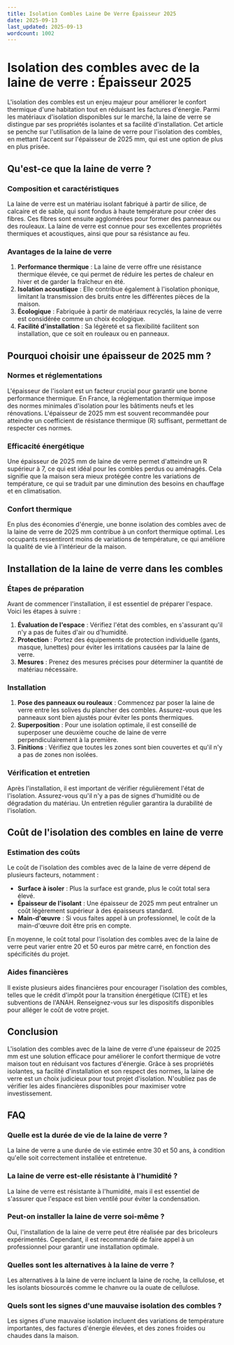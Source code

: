 ```yaml
---
title: Isolation Combles Laine De Verre Épaisseur 2025
date: 2025-09-13
last_updated: 2025-09-13
wordcount: 1002
---
```


# Isolation des combles avec de la laine de verre : Épaisseur 2025

L'isolation des combles est un enjeu majeur pour améliorer le confort thermique d'une habitation tout en réduisant les factures d'énergie. Parmi les matériaux d'isolation disponibles sur le marché, la laine de verre se distingue par ses propriétés isolantes et sa facilité d'installation. Cet article se penche sur l'utilisation de la laine de verre pour l'isolation des combles, en mettant l'accent sur l'épaisseur de 2025 mm, qui est une option de plus en plus prisée.

## Qu'est-ce que la laine de verre ?

### Composition et caractéristiques

La laine de verre est un matériau isolant fabriqué à partir de silice, de calcaire et de sable, qui sont fondus à haute température pour créer des fibres. Ces fibres sont ensuite agglomérées pour former des panneaux ou des rouleaux. La laine de verre est connue pour ses excellentes propriétés thermiques et acoustiques, ainsi que pour sa résistance au feu.

### Avantages de la laine de verre

1. **Performance thermique** : La laine de verre offre une résistance thermique élevée, ce qui permet de réduire les pertes de chaleur en hiver et de garder la fraîcheur en été.
2. **Isolation acoustique** : Elle contribue également à l'isolation phonique, limitant la transmission des bruits entre les différentes pièces de la maison.
3. **Écologique** : Fabriquée à partir de matériaux recyclés, la laine de verre est considérée comme un choix écologique.
4. **Facilité d'installation** : Sa légèreté et sa flexibilité facilitent son installation, que ce soit en rouleaux ou en panneaux.

## Pourquoi choisir une épaisseur de 2025 mm ?

### Normes et réglementations

L'épaisseur de l'isolant est un facteur crucial pour garantir une bonne performance thermique. En France, la réglementation thermique impose des normes minimales d'isolation pour les bâtiments neufs et les rénovations. L'épaisseur de 2025 mm est souvent recommandée pour atteindre un coefficient de résistance thermique (R) suffisant, permettant de respecter ces normes.

### Efficacité énergétique

Une épaisseur de 2025 mm de laine de verre permet d'atteindre un R supérieur à 7, ce qui est idéal pour les combles perdus ou aménagés. Cela signifie que la maison sera mieux protégée contre les variations de température, ce qui se traduit par une diminution des besoins en chauffage et en climatisation.

### Confort thermique

En plus des économies d'énergie, une bonne isolation des combles avec de la laine de verre de 2025 mm contribue à un confort thermique optimal. Les occupants ressentiront moins de variations de température, ce qui améliore la qualité de vie à l'intérieur de la maison.

## Installation de la laine de verre dans les combles

### Étapes de préparation

Avant de commencer l'installation, il est essentiel de préparer l'espace. Voici les étapes à suivre :

1. **Évaluation de l'espace** : Vérifiez l'état des combles, en s'assurant qu'il n'y a pas de fuites d'air ou d'humidité.
2. **Protection** : Portez des équipements de protection individuelle (gants, masque, lunettes) pour éviter les irritations causées par la laine de verre.
3. **Mesures** : Prenez des mesures précises pour déterminer la quantité de matériau nécessaire.

### Installation

1. **Pose des panneaux ou rouleaux** : Commencez par poser la laine de verre entre les solives du plancher des combles. Assurez-vous que les panneaux sont bien ajustés pour éviter les ponts thermiques.
2. **Superposition** : Pour une isolation optimale, il est conseillé de superposer une deuxième couche de laine de verre perpendiculairement à la première.
3. **Finitions** : Vérifiez que toutes les zones sont bien couvertes et qu'il n'y a pas de zones non isolées.

### Vérification et entretien

Après l'installation, il est important de vérifier régulièrement l'état de l'isolation. Assurez-vous qu'il n'y a pas de signes d'humidité ou de dégradation du matériau. Un entretien régulier garantira la durabilité de l'isolation.

## Coût de l'isolation des combles en laine de verre

### Estimation des coûts

Le coût de l'isolation des combles avec de la laine de verre dépend de plusieurs facteurs, notamment :

- **Surface à isoler** : Plus la surface est grande, plus le coût total sera élevé.
- **Épaisseur de l'isolant** : Une épaisseur de 2025 mm peut entraîner un coût légèrement supérieur à des épaisseurs standard.
- **Main-d'œuvre** : Si vous faites appel à un professionnel, le coût de la main-d'œuvre doit être pris en compte.

En moyenne, le coût total pour l'isolation des combles avec de la laine de verre peut varier entre 20 et 50 euros par mètre carré, en fonction des spécificités du projet.

### Aides financières

Il existe plusieurs aides financières pour encourager l'isolation des combles, telles que le crédit d'impôt pour la transition énergétique (CITE) et les subventions de l'ANAH. Renseignez-vous sur les dispositifs disponibles pour alléger le coût de votre projet.

## Conclusion

L'isolation des combles avec de la laine de verre d'une épaisseur de 2025 mm est une solution efficace pour améliorer le confort thermique de votre maison tout en réduisant vos factures d'énergie. Grâce à ses propriétés isolantes, sa facilité d'installation et son respect des normes, la laine de verre est un choix judicieux pour tout projet d'isolation. N'oubliez pas de vérifier les aides financières disponibles pour maximiser votre investissement.

## FAQ

### Quelle est la durée de vie de la laine de verre ?

La laine de verre a une durée de vie estimée entre 30 et 50 ans, à condition qu'elle soit correctement installée et entretenue.

### La laine de verre est-elle résistante à l'humidité ?

La laine de verre est résistante à l'humidité, mais il est essentiel de s'assurer que l'espace est bien ventilé pour éviter la condensation.

### Peut-on installer la laine de verre soi-même ?

Oui, l'installation de la laine de verre peut être réalisée par des bricoleurs expérimentés. Cependant, il est recommandé de faire appel à un professionnel pour garantir une installation optimale.

### Quelles sont les alternatives à la laine de verre ?

Les alternatives à la laine de verre incluent la laine de roche, la cellulose, et les isolants biosourcés comme le chanvre ou la ouate de cellulose.

### Quels sont les signes d'une mauvaise isolation des combles ?

Les signes d'une mauvaise isolation incluent des variations de température importantes, des factures d'énergie élevées, et des zones froides ou chaudes dans la maison.
